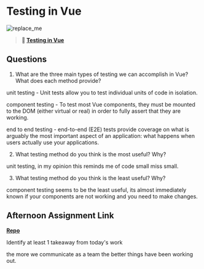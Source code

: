 # Testing in Vue

![replace_me](https://codeworks.blob.core.windows.net/public/assets/img/illustrations/placeholder.svg)

> **📖 [Testing in Vue](https://codeworksacademy.com/fs-student-guide/resources/wk8-9/04-Vue-Testing)**

## Questions

1. What are the three main types of testing we can accomplish in Vue? What does each method provide?

unit testing - Unit tests allow you to test individual units of code in isolation.

component testing - To test most Vue components, they must be mounted to the DOM (either virtual or real) in order to fully assert that they are working.

end to end testing -  end-to-end (E2E) tests provide coverage on what is arguably the most important aspect of an application: what happens when users actually use your applications.

2. What testing method do you think is the most useful? Why?

unit testing, in my opinion this reminds me of code small miss small. 

3. What testing method do you think is the least useful? Why?

component testing seems to be the least useful, its almost immediately known if your components are not working and you need to make changes.

## Afternoon Assignment Link

**[Repo](https://github.com/Seth-McCormick/<ASSIGNMENT_REPO>)**

Identify at least 1 takeaway from today's work

the more we communicate as a team the better things have been working out.